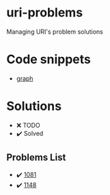 # uri-problems
Managing URI's problem solutions

# Code snippets
 - [graph](./code-snippets/graph.md)

# Solutions 
- :x: TODO
- :heavy_check_mark: Solved

## Problems List

- :heavy_check_mark: [1081](https://www.urionlinejudge.com.br/judge/pt/problems/view/1081)
- :heavy_check_mark: [1148](https://www.urionlinejudge.com.br/judge/pt/problems/view/1148)